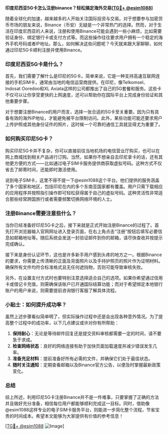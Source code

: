**印度尼西亚5G卡怎么注册binance？轻松搞定海外交易[[TG💪+ @esim1088](https://t.me/s/esim1088)]**

随着全球化的加速，越来越多的人开始关注国际投资与交易。对于想要参与加密货币市场的朋友来说，Binance（币安）无疑是一个非常热门的选择。然而，对于生活在印度尼西亚的人来说，注册和使用Binance可能会遇到一些小麻烦，比如需要验证身份、绑定银行卡或支付方式等。而这些操作往往要求用户拥有一个稳定的海外手机号码或者IP地址。那么，如何解决这些问题呢？今天就来跟大家聊聊，如何通过印尼5G卡顺利注册并使用Binance。

### 印度尼西亚5G卡是什么？

首先，我们需要了解什么是印尼的5G卡。简单来说，它是一种支持高速互联网连接的手机SIM卡，通常由当地的电信运营商提供。在印尼，像Telkomsel、Indosat Ooredoo和XL Axiata这样的公司都推出了自己的5G套餐和服务。这些卡不仅可以让你享受更快的上网速度，还可以帮助你在国际平台上完成身份验证和其他重要步骤。

对于想要注册Binance的用户而言，选择一张合适的5G卡至关重要。因为只有具备有效的海外IP地址，才能避免被平台限制访问。此外，某些功能可能还要求用户上传护照或其他身份证件的照片，这时候一个可靠的通信工具就显得尤为重要了。

### 如何购买印尼5G卡？

购买印尼5G卡并不复杂，你可以直接前往当地机场的电信营业厅购买，也可以在网上商城找到相关产品进行订购。当然，如果你不想亲自去印尼拿卡的话，还有其他更方便的方式——比如通过电子SIM卡服务提供商获取虚拟号码。这种方式不仅省去了邮寄时间，还能即时激活使用。

说到电子SIM卡，这里不得不提一下@esim1088这个平台。他们提供的服务涵盖了多个国家和地区，包括印尼在内的多个东南亚国家都有覆盖。用户只需下载相应的应用程序并按照指引操作即可轻松获得属于自己的虚拟号码。这种灵活性非常适合那些经常跨国旅行或者需要频繁切换网络环境的人士。

### 注册Binance需要注意些什么？

当你已经准备好印尼5G卡之后，接下来就是正式开始注册Binance的过程了。首先打开浏览器输入官网网址进入登录页面，在右上角点击“注册”按钮后填写必要信息如邮箱地址等。随后系统会发送一封验证邮件到你的邮箱，请尽快查收并按提示完成确认。

接下来是身份认证环节，这也是许多新手用户感到头疼的地方之一。根据Binance的要求，你需要上传清晰的正面及背面照片以及手持护照页的照片作为证明材料。确保所有文件均符合标准格式且无任何遮挡物，否则可能导致审核失败。

另外，在设置支付方式时也要特别注意选择适合自己的选项。如果你希望通过信用卡或借记卡充值，则需确保该账户已开通国际结算功能；而对于希望绑定本地银行账户的用户来说，则需要提前咨询银行客服了解具体流程。

### 小贴士：如何提升成功率？

虽然上述步骤看似简单明了，但实际操作过程中还是会出现各种意外情况。为了提高整个过程中的成功率，以下几点建议或许对你有所帮助：

1. **保持耐心**：无论是等待邮件回复还是提交资料审核都需要一定的时间，请不要急于求成。
2. **检查网络状态**：良好的网络连接有助于加快页面加载速度并减少错误发生几率。
3. **准备充足材料**：提前准备好所有必需的文件，并确保它们处于最佳状态。
4. **随时关注通知**：定期查看邮箱以及Binance官方公告，以便及时掌握最新政策变化。

### 总结

综上所述，利用印尼5G卡注册Binance并不是一件难事，只要掌握了正确的方法并且做好充分准备，相信每位用户都能够顺利完成这一目标。同时，借助像@esim1088这样专业的电子SIM卡服务平台，则能进一步简化整个流程，节省宝贵的时间成本。希望本文能够为大家提供有价值的参考信息！

[[TG💪+ @esim1088](https://t.me/s/esim1088) ![Image](https://i.postimg.cc/4NQfJmqS/Snipaste-2025-05-13-00-14-12.png)]